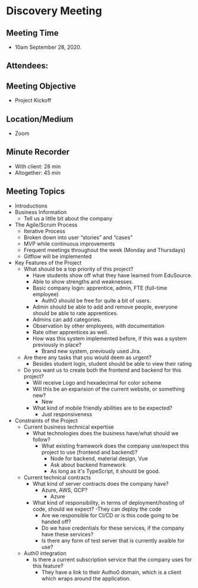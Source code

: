 # Discovery Meeting

## Meeting Time
- 10am September 28, 2020.

## Attendees:

## Meeting Objective
- Project Kickoff

## Location/Medium
- Zoom

## Minute Recorder
- With client: 28 min
- Altogether: 45 min
## Meeting Topics
- Introductions
- Business Information
  - Tell us a little bit about the company
- The Agile/Scrum Process
  - Iterative Process
  - Broken down into user “stories” and “cases”
  - MVP while continuous improvements
  - Frequent meetings throughout the week (Monday and Thursdays)
  - Gitflow will be implemented
- Key Features of the Project
  - What should be a top priority of this project?
    - Have students show off what they have learned from EduSource.
    - Able to show strengths and weaknesses.
    - Basic company login: apprentice, admin, FTE (full-time employee)
      - AuthO should be free for quite a bit of users.
    - Admin should be able to add and remove people, everyone should be able to rate apprentices.
    - Admins can add categories.
    - Observation by other employees, with documentation
    - Rate other apprentices as well.
    - How was this system implemented before, if this was a system previously in place?
      - Brand new system, previously used Jira.
  - Are there any tasks that you would deem as urgent?
    - Besides student login, student should be able to view their rating
  - Do you want us to create both the frontend and backend for this project?
    - Will receive Logo and hexadecimal for color scheme
    - Will this be an expansion of the current website, or something new?
      - New
    - What kind of mobile friendly abilities are to be expected?
      - Just responsiveness
- Constraints of the Project
  - Current business technical expertise
    - What technologies does the business have/what should we follow?
      - What existing framework does the company use/expect this project to use (frontend and backend)?
        - Node for backend, material design, Vue
        - Ask about backend framework
        - As long as it's TypeScript, it should be good.
  - Current technical contracts
    - What kind of server contracts does the company have?
      - Azure, AWS, GCP?
        - Azure
    - What kind of responsibility, in terms of deployment/hosting of code, should we expect?
      -They can deploy the code
      - Are we responsible for CI/CD or is this code going to be handed off?
      - Do we have credentials for these services, if the company have these services?
      - Is there any form of test server that is currently avaible for use?
  - Auth0 integration
    - Is there a current subscription service that the company uses for this feature?
      - They have a link to their Autho0 domain, which is a client which wraps around the application.
